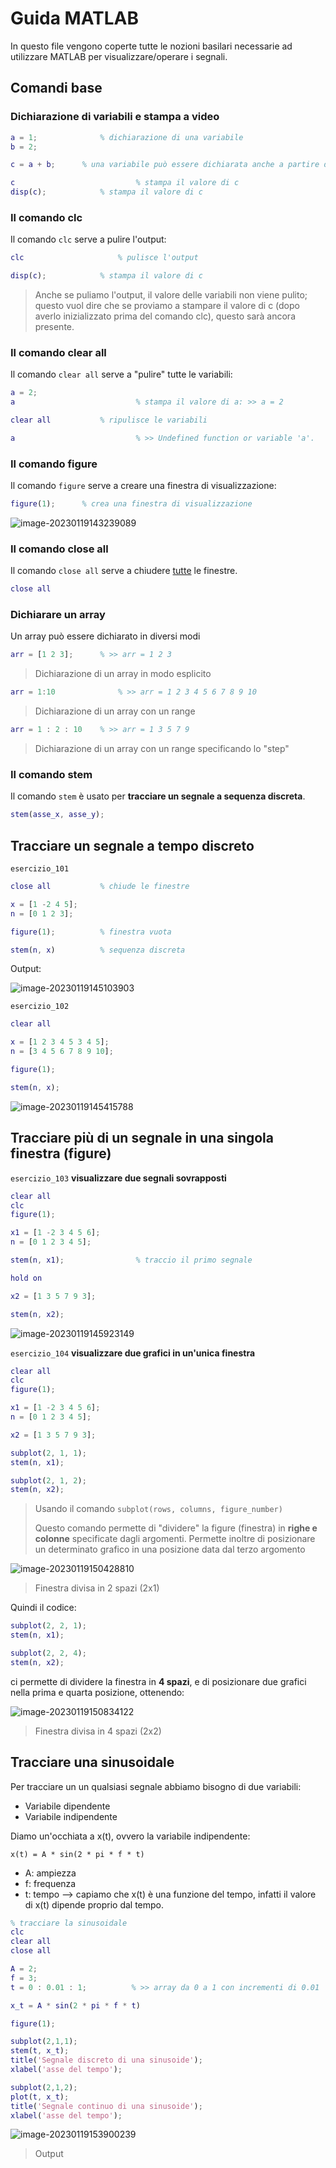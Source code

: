 # Guida MATLAB

In questo file vengono coperte tutte le nozioni basilari necessarie ad utilizzare MATLAB per visualizzare/operare i segnali.

## Comandi base

### Dichiarazione di variabili e stampa a video

```matlab
a = 1;				% dichiarazione di una variabile
b = 2;

c = a + b;		% una variabile può essere dichiarata anche a partire da altre due (o più) variabili

c	 						% stampa il valore di c
disp(c);			% stampa il valore di c


```

### Il comando clc

Il comando `clc` serve a pulire l'output:

```matlab
clc						% pulisce l'output

disp(c);			% stampa il valore di c
```

> Anche se puliamo l'output, il valore delle variabili non viene pulito; questo vuol dire che se proviamo a stampare il valore di c (dopo averlo inizializzato prima del comando clc), questo sarà ancora presente.

### Il comando clear all

Il comando `clear all` serve a "pulire" tutte le variabili:

```matlab
a = 2;
a							% stampa il valore di a: >> a = 2

clear all			% ripulisce le variabili

a							% >> Undefined function or variable 'a'.
```

### Il comando figure

Il comando `figure` serve a creare una finestra di visualizzazione:

```matlab
figure(1);		% crea una finestra di visualizzazione
```

![image-20230119143239089](./assets/image-20230119143239089.png)

### Il comando close all

Il comando `close all` serve a chiudere <u>tutte</u> le finestre.

```matlab
close all
```

### Dichiarare un array

Un array può essere dichiarato in diversi modi

```matlab
arr = [1 2 3];		% >> arr = 1 2 3
```

> Dichiarazione di un array in modo esplicito

```matlab
arr = 1:10				% >> arr = 1 2 3 4 5 6 7 8 9 10
```

> Dichiarazione di un array con un range

```matlab
arr = 1 : 2 : 10	% >> arr = 1 3 5 7 9
```

> Dichiarazione di un array con un range specificando lo "step"

### Il comando stem

Il comando `stem` è usato per **tracciare un segnale a sequenza discreta**.

```matlab
stem(asse_x, asse_y);
```

## Tracciare un segnale a tempo discreto

`esercizio_101`

```matlab
close all			% chiude le finestre

x = [1 -2 4 5];
n = [0 1 2 3];

figure(1);			% finestra vuota

stem(n, x)			% sequenza discreta
```

Output:

![image-20230119145103903](./assets/image-20230119145103903.png)

`esercizio_102`

```matlab
clear all

x = [1 2 3 4 5 3 4 5];
n = [3 4 5 6 7 8 9 10];

figure(1);

stem(n, x);
```

![image-20230119145415788](./assets/image-20230119145415788.png)

## Tracciare più di un segnale in una singola finestra (figure)

`esercizio_103`			**visualizzare due segnali sovrapposti**

```matlab
clear all
clc
figure(1);

x1 = [1 -2 3 4 5 6];
n = [0 1 2 3 4 5];

stem(n, x1);				% traccio il primo segnale

hold on

x2 = [1 3 5 7 9 3];

stem(n, x2);
```

![image-20230119145923149](./assets/image-20230119145923149.png)

`esercizio_104`		**visualizzare due grafici in un'unica finestra**

```matlab
clear all
clc
figure(1);

x1 = [1 -2 3 4 5 6];
n = [0 1 2 3 4 5];

x2 = [1 3 5 7 9 3];

subplot(2, 1, 1);
stem(n, x1);

subplot(2, 1, 2);
stem(n, x2);
```

> Usando il comando `subplot(rows, columns, figure_number)`
>
> Questo comando permette di "dividere" la figure (finestra) in **righe e colonne** specificate dagli argomenti. Permette inoltre di posizionare un determinato grafico in una posizione data dal terzo argomento

![image-20230119150428810](./assets/image-20230119150428810.png)

> Finestra divisa in 2 spazi (2x1)

Quindi il codice:

```matlab
subplot(2, 2, 1);
stem(n, x1);

subplot(2, 2, 4);
stem(n, x2);
```

ci permette di dividere la finestra in **4 spazi**, e di posizionare due grafici nella prima e quarta posizione, ottenendo:

![image-20230119150834122](./assets/image-20230119150834122.png)

> Finestra divisa in 4 spazi (2x2)

## Tracciare una sinusoidale

Per tracciare un un qualsiasi segnale abbiamo bisogno di due variabili:

- Variabile dipendente
- Variabile indipendente 

Diamo un'occhiata a x(t), ovvero la variabile indipendente:

`x(t) = A * sin(2 * pi * f * t)` 

- A: ampiezza
- f: frequenza
- t: tempo --> capiamo che x(t) è una funzione del tempo, infatti il valore di x(t) dipende proprio dal tempo.

 ```matlab
 % tracciare la sinusoidale
 clc
 clear all
 close all
 
 A = 2;
 f = 3;
 t = 0 : 0.01 : 1;			% >> array da 0 a 1 con incrementi di 0.01
 
 x_t = A * sin(2 * pi * f * t)
 
 figure(1);
 
 subplot(2,1,1);
 stem(t, x_t);
 title('Segnale discreto di una sinusoide');
 xlabel('asse del tempo');
 
 subplot(2,1,2);
 plot(t, x_t);
 title('Segnale continuo di una sinusoide'); 
 xlabel('asse del tempo');
 ```

![image-20230119153900239](./assets/image-20230119153900239.png)

> Output

